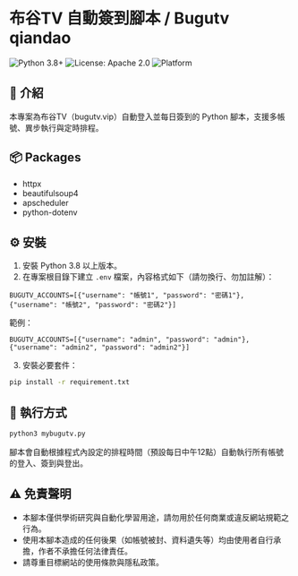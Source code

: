 # 布谷TV 自動簽到腳本 / Bugutv qiandao

<div align="left">
  <img src="https://img.shields.io/badge/python-3.8%2B-blue" alt="Python 3.8+">
  <img src="https://img.shields.io/badge/license-Apache%202.0-green" alt="License: Apache 2.0">
  <img src="https://img.shields.io/badge/platform-Linux%20%7C%20Windows-lightgrey" alt="Platform">
</div>

## 📖 介紹
本專案為布谷TV（bugutv.vip）自動登入並每日簽到的 Python 腳本，支援多帳號、異步執行與定時排程。

## 📦 Packages

- httpx
- beautifulsoup4
- apscheduler
- python-dotenv

## ⚙️ 安裝

1. 安裝 Python 3.8 以上版本。
2. 在專案根目錄下建立 `.env` 檔案，內容格式如下（請勿換行、勿加註解）：

```
BUGUTV_ACCOUNTS=[{"username": "帳號1", "password": "密碼1"}, {"username": "帳號2", "password": "密碼2"}]
```

範例：
```
BUGUTV_ACCOUNTS=[{"username": "admin", "password": "admin"}, {"username": "admin2", "password": "admin2"}]
```

3. 安裝必要套件：

```bash
pip install -r requirement.txt
```

## 🚀 執行方式

```bash
python3 mybugutv.py
```

腳本會自動根據程式內設定的排程時間（預設每日中午12點）自動執行所有帳號的登入、簽到與登出。

## ⚠️ 免責聲明

- 本腳本僅供學術研究與自動化學習用途，請勿用於任何商業或違反網站規範之行為。
- 使用本腳本造成的任何後果（如帳號被封、資料遺失等）均由使用者自行承擔，作者不承擔任何法律責任。
- 請尊重目標網站的使用條款與隱私政策。
